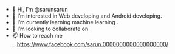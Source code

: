 - 👋 Hi, I’m @sarunsarun
- 👀 I’m interested in Web developing and Android developing.
- 🌱 I’m currently learning machine learning .
- 💞️ I’m looking to collaborate on 
- 📫 How to reach me ...https://www.facebook.com/sarun.0000000000000000000/

<!---
sarunsarun/sarunsarun is a ✨ special ✨ repository because its `README.md` (this file) appears on your GitHub profile.
You can click the Preview link to take a look at your changes.
--->
